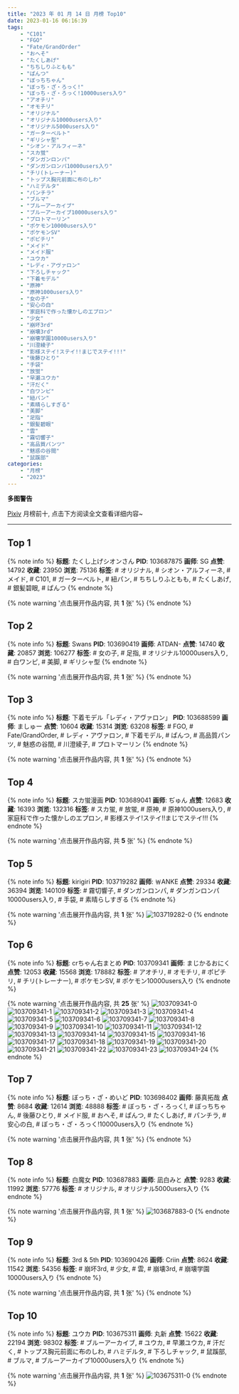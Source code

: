```yaml
---
title: "2023 年 01 月 14 日 月榜 Top10"
date: 2023-01-16 06:16:39
tags:
    - "C101"
    - "FGO"
    - "Fate/GrandOrder"
    - "おへそ"
    - "たくしあげ"
    - "ちちしりふともも"
    - "ぱんつ"
    - "ぼっちちゃん"
    - "ぼっち・ざ・ろっく!"
    - "ぼっち・ざ・ろっく!10000users入り"
    - "アオチリ"
    - "オモチリ"
    - "オリジナル"
    - "オリジナル10000users入り"
    - "オリジナル5000users入り"
    - "ガーターベルト"
    - "ギリシャ型"
    - "シオン・アルフィーネ"
    - "スカ蛍"
    - "ダンガンロンパ"
    - "ダンガンロンパ10000users入り"
    - "チリ(トレーナー)"
    - "トップス胸元前面に布のしわ"
    - "ハミデルタ"
    - "パンチラ"
    - "ブルマ"
    - "ブルーアーカイブ"
    - "ブルーアーカイブ10000users入り"
    - "プロトマーリン"
    - "ポケモン10000users入り"
    - "ポケモンSV"
    - "ポピチリ"
    - "メイド"
    - "メイド服"
    - "ユウカ"
    - "レディ・アヴァロン"
    - "下ろしチャック"
    - "下着モデル"
    - "原神"
    - "原神1000users入り"
    - "女の子"
    - "安心の白"
    - "家庭科で作った懐かしのエプロン"
    - "少女"
    - "崩坏3rd"
    - "崩壊3rd"
    - "崩壊学園10000users入り"
    - "川澄綾子"
    - "影様ステイ!ステイ!!まじでステイ!!!"
    - "後藤ひとり"
    - "手袋"
    - "放蛍"
    - "早瀬ユウカ"
    - "汗だく"
    - "白ワンピ"
    - "紐パン"
    - "素晴らしすぎる"
    - "美脚"
    - "足指"
    - "銀髪碧眼"
    - "雲"
    - "霧切響子"
    - "高品質パンツ"
    - "魅惑の谷間"
    - "鼠蹊部"
categories:
    - "月榜"
    - "2023"
---
```


<i class="fa fa-triangle-exclamation"></i>**多图警告**<i class="fa fa-triangle-exclamation"></i>

[Pixiv](https://www.pixiv.net/) 月榜前十, 点击下方阅读全文查看详细内容~

<!-- more -->

---

## Top 1

{% note info %}
**标题**: たくし上げシオンさん
**PID**: 103687875 **画师**: SG
**点赞**: 14792 **收藏**: 23950 **浏览**: 75136
**标签**: # オリジナル, # シオン・アルフィーネ, # メイド, # C101, # ガーターベルト, # 紐パン, # ちちしりふともも, # たくしあげ, # 銀髪碧眼, # ぱんつ
{% endnote %}

{% note warning '点击展开作品内容, 共 **1** 张' %}
{% endnote %}

## Top 2

{% note info %}
**标题**: Swans
**PID**: 103690419 **画师**: ATDAN-
**点赞**: 14740 **收藏**: 20857 **浏览**: 106277
**标签**: # 女の子, # 足指, # オリジナル10000users入り, # 白ワンピ, # 美脚, # ギリシャ型
{% endnote %}

{% note warning '点击展开作品内容, 共 **1** 张' %}
{% endnote %}

## Top 3

{% note info %}
**标题**: 下着モデル「レディ・アヴァロン」
**PID**: 103688599 **画师**: ましゅー
**点赞**: 10604 **收藏**: 15314 **浏览**: 63208
**标签**: # FGO, # Fate/GrandOrder, # レディ・アヴァロン, # 下着モデル, # ぱんつ, # 高品質パンツ, # 魅惑の谷間, # 川澄綾子, # プロトマーリン
{% endnote %}

{% note warning '点击展开作品内容, 共 **1** 张' %}
{% endnote %}

## Top 4

{% note info %}
**标题**: スカ蛍漫画
**PID**: 103689041 **画师**: ぢゅん
**点赞**: 12683 **收藏**: 16393 **浏览**: 132316
**标签**: # スカ蛍, # 放蛍, # 原神, # 原神1000users入り, # 家庭科で作った懐かしのエプロン, # 影様ステイ!ステイ!!まじでステイ!!!
{% endnote %}

{% note warning '点击展开作品内容, 共 **5** 张' %}
{% endnote %}

## Top 5

{% note info %}
**标题**: kirigiri
**PID**: 103719282 **画师**: ￦ANKE
**点赞**: 29334 **收藏**: 36394 **浏览**: 140109
**标签**: # 霧切響子, # ダンガンロンパ, # ダンガンロンパ10000users入り, # 手袋, # 素晴らしすぎる
{% endnote %}

{% note warning '点击展开作品内容, 共 **1** 张' %}
![103719282-0](https://i.pixiv.re/img-original/img/2022/12/19/00/41/15/103719282_p0.jpg)
{% endnote %}

## Top 6

{% note info %}
**标题**: crちゃん右まとめ
**PID**: 103709341 **画师**: まじかるおにく
**点赞**: 12053 **收藏**: 15568 **浏览**: 178882
**标签**: # アオチリ, # オモチリ, # ポピチリ, # チリ(トレーナー), # ポケモンSV, # ポケモン10000users入り
{% endnote %}

{% note warning '点击展开作品内容, 共 **25** 张' %}
![103709341-0](https://i.pixiv.re/img-original/img/2022/12/18/19/46/43/103709341_p0.jpg)
![103709341-1](https://i.pixiv.re/img-original/img/2022/12/18/19/46/43/103709341_p1.jpg)
![103709341-2](https://i.pixiv.re/img-original/img/2022/12/18/19/46/43/103709341_p2.jpg)
![103709341-3](https://i.pixiv.re/img-original/img/2022/12/18/19/46/43/103709341_p3.jpg)
![103709341-4](https://i.pixiv.re/img-original/img/2022/12/18/19/46/43/103709341_p4.jpg)
![103709341-5](https://i.pixiv.re/img-original/img/2022/12/18/19/46/43/103709341_p5.jpg)
![103709341-6](https://i.pixiv.re/img-original/img/2022/12/18/19/46/43/103709341_p6.jpg)
![103709341-7](https://i.pixiv.re/img-original/img/2022/12/18/19/46/43/103709341_p7.jpg)
![103709341-8](https://i.pixiv.re/img-original/img/2022/12/18/19/46/43/103709341_p8.jpg)
![103709341-9](https://i.pixiv.re/img-original/img/2022/12/18/19/46/43/103709341_p9.jpg)
![103709341-10](https://i.pixiv.re/img-original/img/2022/12/18/19/46/43/103709341_p10.jpg)
![103709341-11](https://i.pixiv.re/img-original/img/2022/12/18/19/46/43/103709341_p11.jpg)
![103709341-12](https://i.pixiv.re/img-original/img/2022/12/18/19/46/43/103709341_p12.jpg)
![103709341-13](https://i.pixiv.re/img-original/img/2022/12/18/19/46/43/103709341_p13.jpg)
![103709341-14](https://i.pixiv.re/img-original/img/2022/12/18/19/46/43/103709341_p14.jpg)
![103709341-15](https://i.pixiv.re/img-original/img/2022/12/18/19/46/43/103709341_p15.jpg)
![103709341-16](https://i.pixiv.re/img-original/img/2022/12/18/19/46/43/103709341_p16.jpg)
![103709341-17](https://i.pixiv.re/img-original/img/2022/12/18/19/46/43/103709341_p17.jpg)
![103709341-18](https://i.pixiv.re/img-original/img/2022/12/18/19/46/43/103709341_p18.jpg)
![103709341-19](https://i.pixiv.re/img-original/img/2022/12/18/19/46/43/103709341_p19.jpg)
![103709341-20](https://i.pixiv.re/img-original/img/2022/12/18/19/46/43/103709341_p20.jpg)
![103709341-21](https://i.pixiv.re/img-original/img/2022/12/18/19/46/43/103709341_p21.jpg)
![103709341-22](https://i.pixiv.re/img-original/img/2022/12/18/19/46/43/103709341_p22.jpg)
![103709341-23](https://i.pixiv.re/img-original/img/2022/12/18/19/46/43/103709341_p23.jpg)
![103709341-24](https://i.pixiv.re/img-original/img/2022/12/18/19/46/43/103709341_p24.jpg)
{% endnote %}

## Top 7

{% note info %}
**标题**: ぼっち・ざ・めいど
**PID**: 103698402 **画师**: 藤真拓哉
**点赞**: 8684 **收藏**: 12614 **浏览**: 48888
**标签**: # ぼっち・ざ・ろっく!, # ぼっちちゃん, # 後藤ひとり, # メイド服, # おへそ, # ぱんつ, # たくしあげ, # パンチラ, # 安心の白, # ぼっち・ざ・ろっく!10000users入り
{% endnote %}

{% note warning '点击展开作品内容, 共 **1** 张' %}
{% endnote %}

## Top 8

{% note info %}
**标题**: 白魔女
**PID**: 103687883 **画师**: 凪白みと
**点赞**: 9283 **收藏**: 11992 **浏览**: 57776
**标签**: # オリジナル, # オリジナル5000users入り
{% endnote %}

{% note warning '点击展开作品内容, 共 **1** 张' %}
![103687883-0](https://i.pixiv.re/img-original/img/2022/12/18/00/00/30/103687883_p0.png)
{% endnote %}

## Top 9

{% note info %}
**标题**: 3rd & 5th
**PID**: 103690426 **画师**: Criin
**点赞**: 8624 **收藏**: 11542 **浏览**: 54356
**标签**: # 崩坏3rd, # 少女, # 雲, # 崩壊3rd, # 崩壊学園10000users入り
{% endnote %}

{% note warning '点击展开作品内容, 共 **1** 张' %}
{% endnote %}

## Top 10

{% note info %}
**标题**: ユウカ
**PID**: 103675311 **画师**: 丸新
**点赞**: 15622 **收藏**: 22194 **浏览**: 98302
**标签**: # ブルーアーカイブ, # ユウカ, # 早瀬ユウカ, # 汗だく, # トップス胸元前面に布のしわ, # ハミデルタ, # 下ろしチャック, # 鼠蹊部, # ブルマ, # ブルーアーカイブ10000users入り
{% endnote %}

{% note warning '点击展开作品内容, 共 **1** 张' %}
![103675311-0](https://i.pixiv.re/img-original/img/2022/12/17/17/00/13/103675311_p0.jpg)
{% endnote %}

